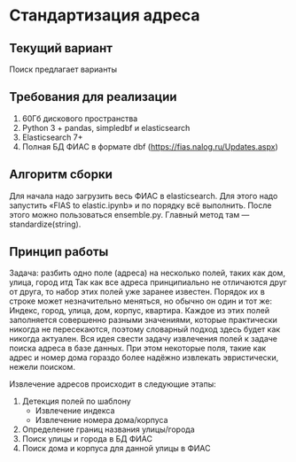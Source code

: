 # Стандартизация адреса
## Текущий вариант
Поиск предлагает варианты 
## Требования для реализации
1.	60Гб дискового пространства
2.	Python 3 + pandas, simpledbf и elasticsearch
3.	Elasticsearch 7+
4.	Полная БД ФИАС в формате dbf (https://fias.nalog.ru/Updates.aspx)
## Алгоритм сборки
Для начала надо загрузить весь ФИАС в elasticsearch. Для этого надо запустить «FIAS to elastic.ipynb» и по порядку всё выполнить.
После этого можно пользоваться ensemble.py.
Главный метод там — standardize(string).

## Принцип работы
Задача: разбить одно поле (адреса) на несколько полей, таких как дом, улица, город итд
Так как все адреса принципиально не отличаются друг от друга, то набор этих полей уже заранее известен. Порядок их в строке может незначительно меняться, но обычно он один и тот же: Индекс, город, улица, дом, корпус, квартира. Каждое из этих полей заполняется совершенно разными значениями, которые практически никогда не пересекаются, поэтому словарный подход здесь будет как никогда актуален.
Вся идея свести задачу извлечения полей к задаче поиска адреса в базе данных.
При этом некоторые поля, такие как адрес и номер дома гораздо более надёжно извлекать эвристически, нежели поиском. 

Извлечение адресов происходит в следующие этапы:
1.	Детекция полей по шаблону
    *	Извлечение индекса
    *	Извлечение номера дома/корпуса
2.	Определение границ названия улицы/города
3.	Поиск улицы и города в БД ФИАС
4.	Поиск дома и корпуса для данной улицы в ФИАС
